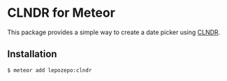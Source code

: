# CLNDR for Meteor
This package provides a simple way to create a date picker using [CLNDR](https://github.com/kylestetz/CLNDR).

## Installation

``` sh
$ meteor add lepozepo:clndr
```



